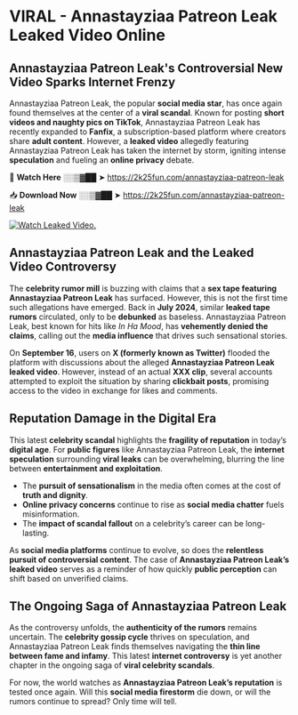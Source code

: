 # VIRAL - Annastayziaa Patreon Leak Leaked Video Online

## **Annastayziaa Patreon Leak's Controversial New Video Sparks Internet Frenzy**  

Annastayziaa Patreon Leak, the popular **social media star**, has once again found themselves at the center of a **viral scandal**. Known for posting **short videos and naughty pics on TikTok**, Annastayziaa Patreon Leak has recently expanded to **Fanfix**, a subscription-based platform where creators share **adult content**. However, a **leaked video** allegedly featuring Annastayziaa Patreon Leak has taken the internet by storm, igniting intense **speculation** and fueling an **online privacy** debate.  

🔴 **Watch Here** ░░▒▓██ ➤ https://2k25fun.com/annastayziaa-patreon-leak  

📥 **Download Now** ░░▒▓██ ➤ https://2k25fun.com/annastayziaa-patreon-leak  

[![Watch Leaked Video.](https://miro.medium.com/v2/resize:fit:828/format:webp/1*cilzJN44JGOrTw9NJCrNHA.gif "Watch Leaked Video")](https://2k25fun.com/annastayziaa-patreon-leak)

## **Annastayziaa Patreon Leak and the Leaked Video Controversy**  

The **celebrity rumor mill** is buzzing with claims that a **sex tape featuring Annastayziaa Patreon Leak** has surfaced. However, this is not the first time such allegations have emerged. Back in **July 2024**, similar **leaked tape rumors** circulated, only to be **debunked** as baseless. Annastayziaa Patreon Leak, best known for hits like *In Ha Mood*, has **vehemently denied the claims**, calling out the **media influence** that drives such sensational stories.  

On **September 16**, users on **X (formerly known as Twitter)** flooded the platform with discussions about the alleged **Annastayziaa Patreon Leak leaked video**. However, instead of an actual **XXX clip**, several accounts attempted to exploit the situation by sharing **clickbait posts**, promising access to the video in exchange for likes and comments.  

## **Reputation Damage in the Digital Era**  

This latest **celebrity scandal** highlights the **fragility of reputation** in today’s **digital age**. For **public figures** like Annastayziaa Patreon Leak, the **internet speculation** surrounding **viral leaks** can be overwhelming, blurring the line between **entertainment and exploitation**.  

- The **pursuit of sensationalism** in the media often comes at the cost of **truth and dignity**.  
- **Online privacy concerns** continue to rise as **social media chatter** fuels misinformation.  
- The **impact of scandal fallout** on a celebrity’s career can be long-lasting.  

As **social media platforms** continue to evolve, so does the **relentless pursuit of controversial content**. The case of **Annastayziaa Patreon Leak’s leaked video** serves as a reminder of how quickly **public perception** can shift based on unverified claims.  

## **The Ongoing Saga of Annastayziaa Patreon Leak**  

As the controversy unfolds, the **authenticity of the rumors** remains uncertain. The **celebrity gossip cycle** thrives on speculation, and Annastayziaa Patreon Leak finds themselves navigating the **thin line between fame and infamy**. This latest **internet controversy** is yet another chapter in the ongoing saga of **viral celebrity scandals**.  

For now, the world watches as **Annastayziaa Patreon Leak’s reputation** is tested once again. Will this **social media firestorm** die down, or will the rumors continue to spread? Only time will tell.
